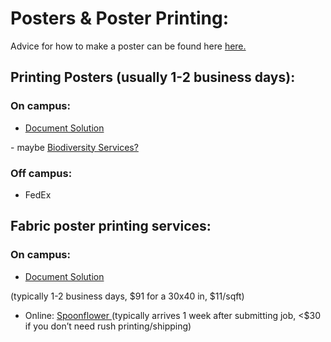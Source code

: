 # Posters & Poster Printing:

Advice for how to make a poster can be found here <a href="https://sites.psu.edu/astrowright/2013/09/17/make-award-winning-posters/" target="_blank" rel="noopener noreferrer">
  here.
</a> 

## Printing Posters (usually 1-2 business days):

### On campus: 
- <a href="https://documentsolutions.utexas.edu/digital-printing/banners-posters-wide-format-printing" target="_blank" rel="noopener noreferrer">
  Document Solution
</a>  
- maybe <a href="https://biodiversity.utexas.edu/poster-printing-design-services" target="_blank" rel="noopener noreferrer">
  Biodiversity Services?
</a> 

### Off campus: 
- FedEx

## Fabric poster printing services:

### On campus: 
- <a href="https://documentsolutions.utexas.edu/digital-printing/banners-posters-wide-format-printing" target="_blank" rel="noopener noreferrer">
  Document Solution
</a>   (typically 1-2 business days, $91 for a 30x40 in, $11/sqft)
- Online: <a href="https://support.spoonflower.com/hc/en-us/articles/204266984-Tutorial-Creating-a-Fabric-Presentation-Poster-from-a-PDF" target="_blank" rel="noopener noreferrer">
  Spoonflower
</a>  (typically arrives 1 week after submitting job, <$30 if you don’t need rush printing/shipping)
